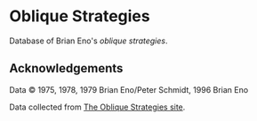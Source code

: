 # Oblique Strategies

Database of Brian Eno's *oblique strategies*.

## Acknowledgements

Data © 1975, 1978, 1979 Brian Eno/Peter Schmidt, 1996 Brian Eno

Data collected from [The Oblique Strategies site](http://www.rtqe.net/ObliqueStrategies).

